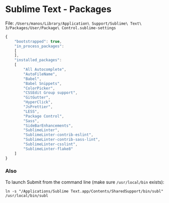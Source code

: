 # Sublime Text - Packages

File: `/Users/manos/Library/Application\ Support/Sublime\ Text\ 3/Packages/User/Package\ Control.sublime-settings`

```javascript
{
	"bootstrapped": true,
	"in_process_packages":
	[
	],
	"installed_packages":
	[
		"All Autocomplete",
		"AutoFileName",
		"Babel",
		"Babel Snippets",
		"ColorPicker",
		"CSSEdit Group support",
		"GitGutter",
		"HyperClick",
		"JsPrettier",
		"LESS",
		"Package Control",
		"Sass",
		"SideBarEnhancements",
		"SublimeLinter",
		"SublimeLinter-contrib-eslint",
		"SublimeLinter-contrib-sass-lint",
		"SublimeLinter-csslint",
		"SublimeLinter-flake8"
	]
}
```


### Also

To launch Submit from the command line (make sure `/usr/local/bin` exists):

	ln -s "/Applications/Sublime Text.app/Contents/SharedSupport/bin/subl" /usr/local/bin/subl
